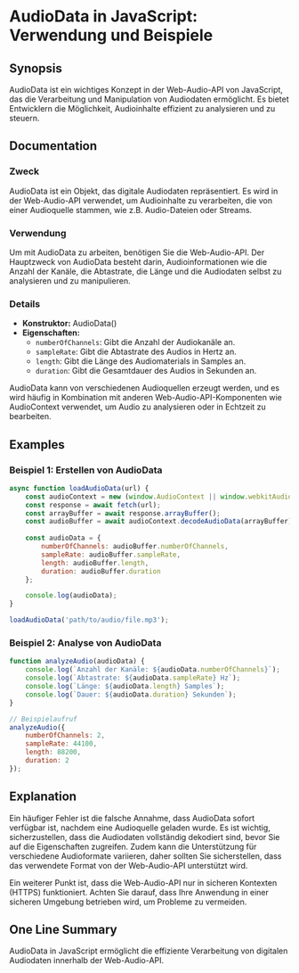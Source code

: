 <!--
Meta Description: # AudioData in JavaScript: Verwendung und Beispiele ## Synopsis AudioData ist ein wichtiges Konzept in der Web-Audio-API von JavaScript, das die Verar...
Meta Keywords: audiodata, die, audio, von, der
-->

# AudioData in JavaScript: Verwendung und Beispiele

## Synopsis
AudioData ist ein wichtiges Konzept in der Web-Audio-API von JavaScript, das die Verarbeitung und Manipulation von Audiodaten ermöglicht. Es bietet Entwicklern die Möglichkeit, Audioinhalte effizient zu analysieren und zu steuern.

## Documentation
### Zweck
AudioData ist ein Objekt, das digitale Audiodaten repräsentiert. Es wird in der Web-Audio-API verwendet, um Audioinhalte zu verarbeiten, die von einer Audioquelle stammen, wie z.B. Audio-Dateien oder Streams.

### Verwendung
Um mit AudioData zu arbeiten, benötigen Sie die Web-Audio-API. Der Hauptzweck von AudioData besteht darin, Audioinformationen wie die Anzahl der Kanäle, die Abtastrate, die Länge und die Audiodaten selbst zu analysieren und zu manipulieren.

### Details
- **Konstruktor:** AudioData()
- **Eigenschaften:**
  - `numberOfChannels`: Gibt die Anzahl der Audiokanäle an.
  - `sampleRate`: Gibt die Abtastrate des Audios in Hertz an.
  - `length`: Gibt die Länge des Audiomaterials in Samples an.
  - `duration`: Gibt die Gesamtdauer des Audios in Sekunden an.
  
AudioData kann von verschiedenen Audioquellen erzeugt werden, und es wird häufig in Kombination mit anderen Web-Audio-API-Komponenten wie AudioContext verwendet, um Audio zu analysieren oder in Echtzeit zu bearbeiten.

## Examples
### Beispiel 1: Erstellen von AudioData
```javascript
async function loadAudioData(url) {
    const audioContext = new (window.AudioContext || window.webkitAudioContext)();
    const response = await fetch(url);
    const arrayBuffer = await response.arrayBuffer();
    const audioBuffer = await audioContext.decodeAudioData(arrayBuffer);
    
    const audioData = {
        numberOfChannels: audioBuffer.numberOfChannels,
        sampleRate: audioBuffer.sampleRate,
        length: audioBuffer.length,
        duration: audioBuffer.duration
    };

    console.log(audioData);
}

loadAudioData('path/to/audio/file.mp3');
```

### Beispiel 2: Analyse von AudioData
```javascript
function analyzeAudio(audioData) {
    console.log(`Anzahl der Kanäle: ${audioData.numberOfChannels}`);
    console.log(`Abtastrate: ${audioData.sampleRate} Hz`);
    console.log(`Länge: ${audioData.length} Samples`);
    console.log(`Dauer: ${audioData.duration} Sekunden`);
}

// Beispielaufruf
analyzeAudio({
    numberOfChannels: 2,
    sampleRate: 44100,
    length: 88200,
    duration: 2
});
```

## Explanation
Ein häufiger Fehler ist die falsche Annahme, dass AudioData sofort verfügbar ist, nachdem eine Audioquelle geladen wurde. Es ist wichtig, sicherzustellen, dass die Audiodaten vollständig dekodiert sind, bevor Sie auf die Eigenschaften zugreifen. Zudem kann die Unterstützung für verschiedene Audioformate variieren, daher sollten Sie sicherstellen, dass das verwendete Format von der Web-Audio-API unterstützt wird. 

Ein weiterer Punkt ist, dass die Web-Audio-API nur in sicheren Kontexten (HTTPS) funktioniert. Achten Sie darauf, dass Ihre Anwendung in einer sicheren Umgebung betrieben wird, um Probleme zu vermeiden.

## One Line Summary
AudioData in JavaScript ermöglicht die effiziente Verarbeitung von digitalen Audiodaten innerhalb der Web-Audio-API.